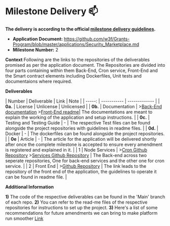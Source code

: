 # Milestone Delivery :mailbox:

**The delivery is according to the official [milestone delivery guidelines](https://github.com/w3f/Grants-Program/blob/master/docs/Support%20Docs/milestone-deliverables-guidelines.md).**  

* **Application Document:** https://github.com/w3f/Grants-Program/blob/master/applications/Security_Marketplace.md
* **Milestone Number:** 2

**Context**
Following are the links to the repositories of the deliverables promised as per the application document. The Repositories are divided into four parts containing within them Back-End, Cron service, Front-End and the Smart contract elements including Dockerfiles, Unit tests and documentaions where required.

**Deliverables**

| Number | Deliverable | Link | Note |
| -----: | ----------- | ------------- |
| **0a.** | License | Unlicense | Unlicensed |
| **0b.** | Documentation | >[Back-End documentation](https://github.com/ParthChaudhary31/Security_Marketplace_Backend/blob/main/AuditBazaarBackendArchitecture.docx) >[Front-End readme](https://github.com/ParthChaudhary31/Security_Marketplace_Frontend/blob/security-marketplace-milestone2/README.md)| The documentations are meant to explain the working of the application and setup instructions. |
| **0c.** | Testing and Testing Guide | - | The respective Test files can be found alongside the project repositories with guidelines in readme files. |
| **0d.** | Docker | - | The dockerfiles can be found alongside the project repositories. |
| **0e** | Article | - | The article for the application will be delivered shortly after once the complete milestone is accepted to ensure every amendment is registered and explained in it. |
| 1 | Node Services | >[Cron Github Repository](https://github.com/ParthChaudhary31/Security_Marketplace_Cron)  >[Services Github Repository](https://github.com/ParthChaudhary31/Security_Marketplace_Backend) | The Back-end across two seperate repositories, One for back-end services and the other one for cron service. |
| 2 | Front End | >[Github Repository](https://github.com/ParthChaudhary31/Security_Marketplace_Frontend/tree/security-marketplace-milestone2) | The link leads to the repository of the front end of the application, the guidelines to operate it can be found in readme file. |

**Additional Information**

**1)** The code of the respective deliverables can be found in the 'Main' branch of each repo.
**2)** You can refer to the read-me files of the respective repositories for instructions to set up the project.
**3)** Here's a list of some recommendations for future amendments we can bring to make platform run smoother [Link](https://docs.google.com/document/d/173oJJ7egd--CCoh8VTz0mGwaEH8f3qv1qA8_e79d50E)